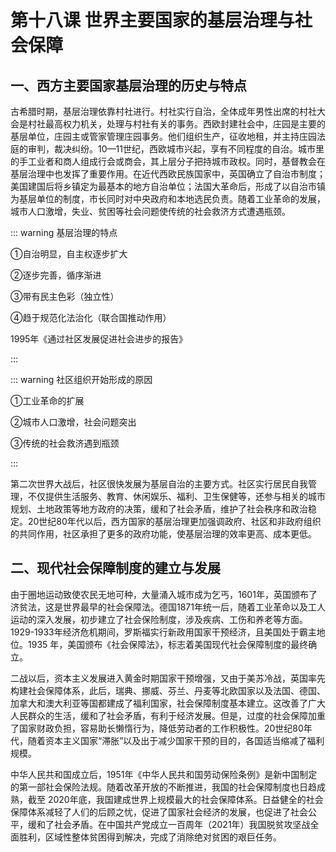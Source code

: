 # 第十八课 世界主要国家的基层治理与社会保障

## 一、西方主要国家基层治理的历史与特点

古希腊时期，基层治理依靠村社进行。村社实行自治，全体成年男性出席的村社大会是村社最高权力机关，处理与村社有关的事务。西欧封建社会中，庄园是主要的基层单位，庄园主或管家管理庄园事务。他们组织生产，征收地租，并主持庄园法庭的审判，裁决纠纷。10—11世纪，西欧城市兴起，享有不同程度的自治。城市里的手工业者和商人组成行会或商会，其上层分子把持城市政权。同时，基督教会在基层治理中也发挥了重要作用。在近代西欧民族国家中，英国确立了自治市制度；美国建国后将乡镇定为最基本的地方自治单位；法国大革命后，形成了以自治市镇为基层单位的制度，市长同时对中央政府和本地选民负责。随着工业革命的发展，城市人口激增，失业、贫困等社会问题使传统的社会救济方式遭遇瓶颈。

::: warning 基层治理的特点

①自治明显，自主权逐步扩大

②逐步完善，循序渐进

③带有民主色彩（独立性）

④趋于规范化法治化（联合国推动作用）

1995年《通过社区发展促进社会进步的报告》

:::

::: warning 社区组织开始形成的原因

①工业革命的扩展

②城市人口激增，社会问题突出

③传统的社会救济遇到瓶颈

:::

第二次世界大战后，社区很快发展为基层自治的主要方式。社区实行居民自我管理，不仅提供生活服务、教育、休闲娱乐、福利、卫生保健等，还参与相关的城市规划、土地政策等地方政府的决策，缓和了社会矛盾，维护了社会秩序和政治稳定。20世纪80年代以后，西方国家的基层治理更加强调政府、社区和非政府组织的共同作用，社区承担了更多的政府功能，使基层治理的效率更高、成本更低。

## 二、现代社会保障制度的建立与发展

由于圈地运动致使农民无地可种，大量涌入城市成为乞丐，1601年，英国颁布了济贫法，这是世界最早的社会保障法。德国1871年统一后，随着工业革命以及工人运动的深入发展，初步建立了社会保险制度，涉及疾病、工伤和养老等方面。1929-1933年经济危机期间，罗斯福实行新政用国家干预经济，且美国处于霸主地位。1935 年，美国颁布《社会保障法》，标志着美国现代社会保障制度的最终确立。

二战以后，资本主义发展进入黄金时期国家干预增强，又由于美苏冷战，英国率先构建社会保障体系，此后，瑞典、挪威、芬兰、丹麦等北欧国家以及法国、德国、加拿大和澳大利亚等国都建成了福利国家，社会保障制度基本建立。这改善了广大人民群众的生活，缓和了社会矛盾，有利于经济发展。但是，过度的社会保障加重了国家财政负担，容易助长懒惰行为，降低劳动者的工作积极性。20世纪80年代，随着资本主义国家“滞胀”以及出于减少国家干预的目的，各国适当缩减了福利规模。

中华人民共和国成立后，1951年《中华人民共和国劳动保险条例》是新中国制定的第一部社会保险法规。随着改革开放的不断推进，我国的社会保障制度也日趋成熟，截至 2020年底，我国建成世界上规模最大的社会保障体系。日益健全的社会保障体系减轻了人们的后顾之忧，促进了国家社会经济的发展，也促进了社会公平，缓和了社会矛盾。在中国共产党成立一百周年（2021年）我国脱贫攻坚战全面胜利，区域性整体贫困得到解决，完成了消除绝对贫困的艰巨任务。
